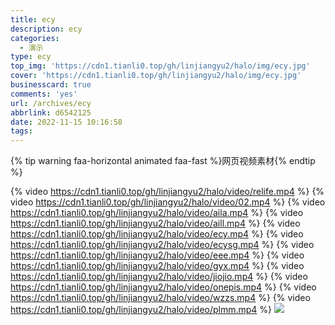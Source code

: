 ```yaml
---
title: ecy
description: ecy
categories:
  - 演示
type: ecy
top_img: 'https://cdn1.tianli0.top/gh/linjiangyu2/halo/img/ecy.jpg'
cover: 'https://cdn1.tianli0.top/gh/linjiangyu2/halo/img/ecy.jpg'
businesscard: true
comments: 'yes'
url: /archives/ecy
abbrlink: d6542125
date: 2022-11-15 10:16:58
tags:
---
```

{% tip warning faa-horizontal animated faa-fast %}网页视频素材{% endtip %}

{% video https://cdn1.tianli0.top/gh/linjiangyu2/halo/video/relife.mp4 %}
{% video https://cdn1.tianli0.top/gh/linjiangyu2/halo/video/02.mp4 %}
{% video https://cdn1.tianli0.top/gh/linjiangyu2/halo/video/aila.mp4 %}
{% video https://cdn1.tianli0.top/gh/linjiangyu2/halo/video/aill.mp4 %}
{% video https://cdn1.tianli0.top/gh/linjiangyu2/halo/video/ecy.mp4 %}
{% video https://cdn1.tianli0.top/gh/linjiangyu2/halo/video/ecysg.mp4 %}
{% video https://cdn1.tianli0.top/gh/linjiangyu2/halo/video/eee.mp4 %}
{% video https://cdn1.tianli0.top/gh/linjiangyu2/halo/video/gyx.mp4 %}
{% video https://cdn1.tianli0.top/gh/linjiangyu2/halo/video/jiojio.mp4 %}
{% video https://cdn1.tianli0.top/gh/linjiangyu2/halo/video/onepis.mp4 %}
{% video https://cdn1.tianli0.top/gh/linjiangyu2/halo/video/wzzs.mp4 %}
{% video https://cdn1.tianli0.top/gh/linjiangyu2/halo/video/plmm.mp4 %}
![](https://cdn1.tianli0.top/gh/linjiangyu2/halo/img/siMAqL1Zewz3QlJ.webp)
